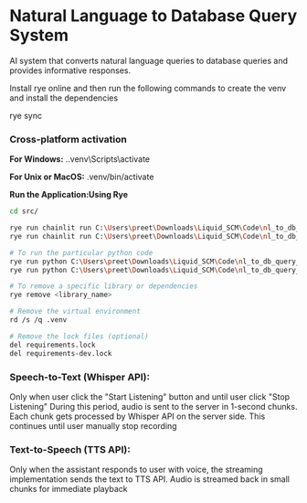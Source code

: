 # Natural Language to Database Query System

AI system that converts natural language queries to database queries and provides informative responses.

Install rye online and then run the following commands to create the venv and install the dependencies

rye sync

### Cross-platform activation

**For Windows:**
.\.venv\Scripts\activate

**For Unix or MacOS:**
.venv/bin/activate

**Run the Application:Using Rye**


```bash
cd src/

rye run chainlit run C:\Users\preet\Downloads\Liquid_SCM\Code\nl_to_db_query_v1\src\app_text_v1.py
rye run chainlit run C:\Users\preet\Downloads\Liquid_SCM\Code\nl_to_db_query_v1\src\app\main1.py

# To run the particular python code
rye run python C:\Users\preet\Downloads\Liquid_SCM\Code\nl_to_db_query_v1\src\nlp\query_matcher.py
rye run python C:\Users\preet\Downloads\Liquid_SCM\Code\nl_to_db_query_v1\src\database\db_manager_aws.py

# To remove a specific library or dependencies
rye remove <library_name>

# Remove the virtual environment
rd /s /q .venv

# Remove the lock files (optional)
del requirements.lock
del requirements-dev.lock
```


### Speech-to-Text (Whisper API):

Only when user click the "Start Listening" button and until user click "Stop Listening"
During this period, audio is sent to the server in 1-second chunks. Each chunk gets processed by Whisper API on the server side. This continues until user manually stop recording


### Text-to-Speech (TTS API):

Only when the assistant responds to user with voice, the streaming implementation sends the text to TTS API. Audio is streamed back in small chunks for immediate playback
